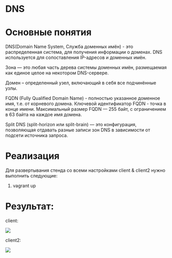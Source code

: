 # DNS

# Основные понятия

DNS(Domain Name System, Служба доменных имён) -  это распределенная система, для получения информации о доменах. DNS используется для сопоставления IP-адресов и доменных имён.

Зона — это любая часть дерева системы доменных имён, размещаемая как единое целое на некотором DNS-сервере. 

Домен – определенный узел, включающий в себя все подчинённые узлы.

FQDN (Fully Qualified Domain Name) - полностью указанное доменное имя, т.е. от корневого домена. Ключевой идентификатор FQDN - точка в конце имени. Максимальный размер FQDN — 255 байт, с ограничением в 63 байта на каждое имя домена.

Split DNS (split-horizon или split-brain) — это конфигурация, позволяющая отдавать разные записи зон DNS в зависимости от подсети источника запроса.

# Реализация
Для развертывания стенда со всеми настройками client & client2 нужно выполнить следующие:
1. vagrant up


# Результат:
client:

![](https://github.com/Gilfoyle3301/otus/blob/dns/image/dns_cl1.png)

client2:

![](https://github.com/Gilfoyle3301/otus/blob/dns/image/dns_cl2.png)
